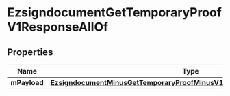 
# EzsigndocumentGetTemporaryProofV1ResponseAllOf

## Properties
Name | Type | Description | Notes
------------ | ------------- | ------------- | -------------
**mPayload** | [**EzsigndocumentMinusGetTemporaryProofMinusV1MinusResponseMinusMPayload**](EzsigndocumentMinusGetTemporaryProofMinusV1MinusResponseMinusMPayload.md) |  | 



